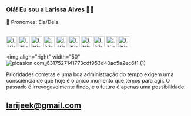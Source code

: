 ### Olá! Eu sou a Larissa Alves 👋😀


👩 Pronomes: Ela/Dela

<div style="display: inline_block"><br>
<img aligh="center" alt="Lari-Js" height="30" widht="40" src="https://img.shields.io/badge/JavaScript-F7DF1E?style=for-the-badge&logo=javascript&logoColor=black">
<img aligh="center" alt="Lari-HTML5" height="30" widht="40" src="https://img.shields.io/badge/HTML5-E34F26?style=for-the-badge&logo=html5&logoColor=white">
<img aligh="center" alt="Lari-CSS3" height="30" widht="40" src="https://img.shields.io/badge/CSS3-1572B6?style=for-the-badge&logo=css3&logoColor=white">
<img aligh="center" alt="Lari-REACT" height="30" widht="40" src="https://img.shields.io/badge/React_Router-CA4245?style=for-the-badge&logo=react-router&logoColor=white">
<img aligh="center" alt="Lari-redux" height="30" widht="40" src="https://img.shields.io/badge/Redux-593D88?style=for-the-badge&logo=redux&logoColor=white">
<img aligh="center" alt="Lari-flutter" height="30" widht="40" src="https://img.shields.io/badge/Flutter-02569B?style=for-the-badge&logo=flutter&logoColor=white">
<img aligh="center" alt="Lari-bootstrap" height="30" widht="40" src="https://img.shields.io/badge/Bootstrap-563D7C?style=for-the-badge&logo=bootstrap&logoColor=white">
<img aligh="center" alt="Lari-ui" height="30" widht="40" src="https://img.shields.io/badge/Material--UI-0081CB?style=for-the-badge&logo=material-ui&logoColor=white">
<img aligh="center" alt="Lari-vue" height="30" widht="40" src="https://img.shields.io/badge/Vue.js-35495E?style=for-the-badge&logo=vue.js&logoColor=4FC08D">
<img aligh="center" alt="Lari-angular" height="30" widht="40" src="https://img.shields.io/badge/AngularJS-E23237?style=for-the-badge&logo=angularjs&logoColor=white">








<img aligh="right" width="50" ![picasion com_6317527141773cdf953d40ac5a2ec6f1 (1)](https://user-images.githubusercontent.com/112007806/212157005-484a0f7f-e70e-4f3a-bdfc-dac5cff57e6b.gif)






Prioridades corretas e uma boa administração do tempo exigem uma consciência de que hoje é o único momento que temos para agir.
O passado é irrevogavelmente findo, e o futuro é apenas uma possibilidade.

## larijeek@gmail.com
